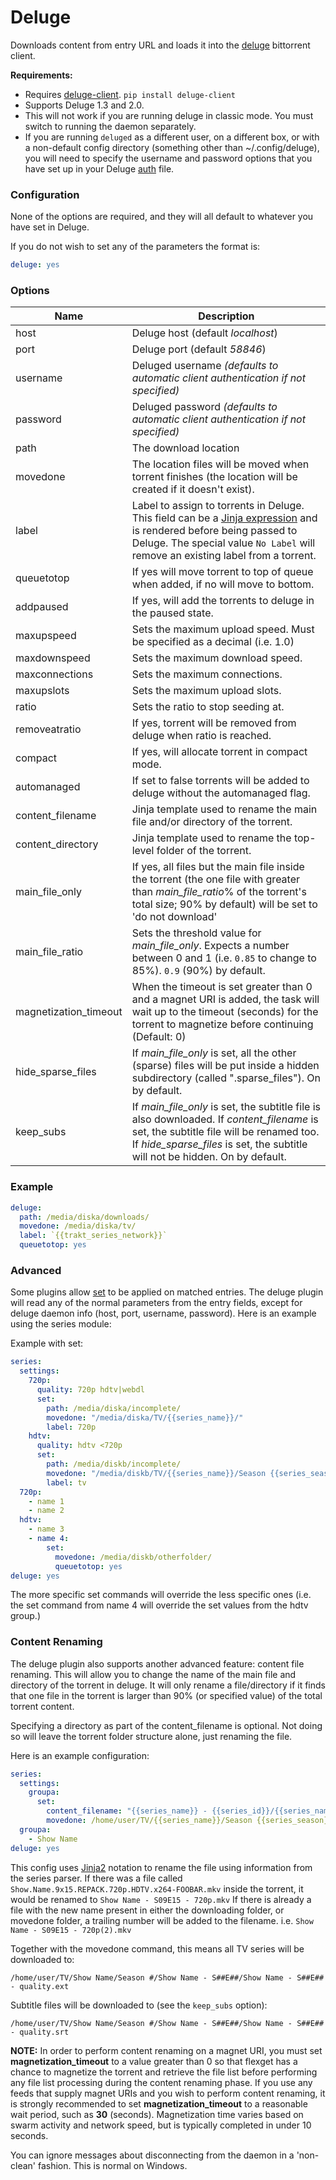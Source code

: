 # Deluge

Downloads content from entry URL and loads it into the [deluge](http://deluge-torrent.org) bittorrent client.

**Requirements:**
* Requires [deluge-client](https://pypi.org/project/deluge-client/). `pip install deluge-client`
* Supports Deluge 1.3 and 2.0.
* This will not work if you are running deluge in classic mode. You must switch to running the daemon separately. 
* If you are running `deluged` as a different user, on a different box, or with a non-default config directory (something other than ~/.config/deluge), you will need to specify the username and password options that you have set up in your Deluge [auth](http://dev.deluge-torrent.org/wiki/UserGuide/Authentication) file.


### Configuration
None of the options are required, and they will all default to whatever you have set in Deluge.

If you do not wish to set any of the parameters the format is:

```yaml
deluge: yes
```

### Options

| **Name** | **Description** |
| --- | --- |
| host | Deluge host (default *localhost*) |
| port | Deluge port (default *58846*) |
| username | Deluged username *(defaults to automatic client authentication if not specified)* |
| password | Deluged password *(defaults to automatic client authentication if not specified)* |
| path | The download location |
| movedone | The location files will be moved when torrent finishes (the location will be created if it doesn't exist). |
| label | Label to assign to torrents in Deluge. This field can be a [Jinja expression](/Jinja) and is rendered before being passed to Deluge. The special value `No Label` will remove an existing label from a torrent. |
| queuetotop | If yes will move torrent to top of queue when added, if no will move to bottom. |
| addpaused | If yes, will add the torrents to deluge in the paused state. |
| maxupspeed | Sets the maximum upload speed. Must be specified as a decimal (i.e. 1.0) |
| maxdownspeed | Sets the maximum download speed. |
| maxconnections | Sets the maximum connections. |
| maxupslots | Sets the maximum upload slots. |
| ratio | Sets the ratio to stop seeding at. |
| removeatratio | If yes, torrent will be removed from deluge when ratio is reached. |
| compact | If yes, will allocate torrent in compact mode. |
| automanaged | If set to false torrents will be added to deluge without the automanaged flag. |
| content_filename | Jinja template used to rename the main file and/or directory of the torrent. |
| content_directory | Jinja template used to rename the top-level folder of the torrent. |
| main_file_only | If yes, all files but the main file inside the torrent (the one file with greater than _main_file_ratio_% of the torrent's total size; 90% by default) will be set to 'do not download' |
|main_file_ratio | Sets the threshold value for *main_file_only*. Expects a number between 0 and 1 (i.e. `0.85` to change to 85%). `0.9` (90%) by default.|
| magnetization_timeout | When the timeout is set greater than 0 and a magnet URI is added, the task will wait up to the timeout (seconds) for the torrent to magnetize before continuing (Default: 0) |
| hide_sparse_files | If *main_file_only* is set, all the other (sparse) files will be put inside a hidden subdirectory (called ".sparse_files"). On by default. |
| keep_subs | If *main_file_only* is set, the subtitle file is also downloaded. If *content_filename* is set, the subtitle file will be renamed too. If *hide_sparse_files* is set, the subtitle will not be hidden. On by default. |

### Example

```yaml
deluge:
  path: /media/diska/downloads/
  movedone: /media/diska/tv/
  label: `{{trakt_series_network}}`
  queuetotop: yes
```

### Advanced
Some plugins allow [set](/Plugins/set) to be applied on matched entries.
The deluge plugin will read any of the normal parameters from the entry fields, except for deluge daemon info (host, port, username, password).
Here is an example using the series module:

Example with set:

```yaml
series:
  settings:
    720p:
      quality: 720p hdtv|webdl
      set:
        path: /media/diska/incomplete/
        movedone: "/media/diska/TV/{{series_name}}/"
        label: 720p
    hdtv:
      quality: hdtv <720p
      set:
        path: /media/diskb/incomplete/
        movedone: "/media/diskb/TV/{{series_name}}/Season {{series_season}}/"
        label: tv
  720p:
    - name 1
    - name 2
  hdtv:
    - name 3
    - name 4:
        set:
          movedone: /media/diskb/otherfolder/
          queuetotop: yes
deluge: yes
```

The more specific set commands will override the less specific ones (i.e. the set command from name 4 will override the set values from the hdtv group.)

### Content Renaming
The deluge plugin also supports another advanced feature: content file renaming. This will allow you to change the name of the main file and directory of the torrent in deluge. It will only rename a file/directory if it finds that one file in the torrent is larger than 90% (or specified value) of the total torrent content.

Specifying a directory as part of the content_filename is optional. Not doing so will leave the torrent folder structure alone, just renaming the file.

Here is an example configuration:

```yaml
series:
  settings:
    groupa:
      set:
        content_filename: "{{series_name}} - {{series_id}}/{{series_name}} - {{series_id}} - {{quality}}"
        movedone: /home/user/TV/{{series_name}}/Season {{series_season}}/
  groupa:
    - Show Name
deluge: yes
```

This config uses [Jinja2](/Plugins/set#Jinja2Templating) notation to rename the file using information from the series parser. If there was a file called `Show.Name.9x15.REPACK.720p.HDTV.x264-FOOBAR.mkv` inside the torrent, it would be renamed to `Show Name - S09E15 - 720p.mkv` If there is already a file with the new name present in either the downloading folder, or movedone folder, a trailing number will be added to the filename. i.e. `Show Name - S09E15 - 720p(2).mkv`

Together with the movedone command, this means all TV series will be downloaded to:

```text
/home/user/TV/Show Name/Season #/Show Name - S##E##/Show Name - S##E## - quality.ext
```

Subtitle files will be downloaded to (see the `keep_subs` option):

```text
/home/user/TV/Show Name/Season #/Show Name - S##E##/Show Name - S##E## - quality.srt
```

**NOTE:** In order to perform content renaming on a magnet URI, you must set **magnetization_timeout** to a value greater than 0 so that flexget has a chance to magnetize the torrent and retrieve the file list before performing any file list processing during the content renaming phase. If you use any feeds that supply magnet URIs and you wish to perform content renaming, it is strongly recommended to set **magnetization_timeout** to a reasonable wait period, such as **30** (seconds). Magnetization time varies based on swarm activity and network speed, but is typically completed in under 10 seconds.

You can ignore messages about disconnecting from the daemon in a 'non-clean' fashion. This is normal on Windows.